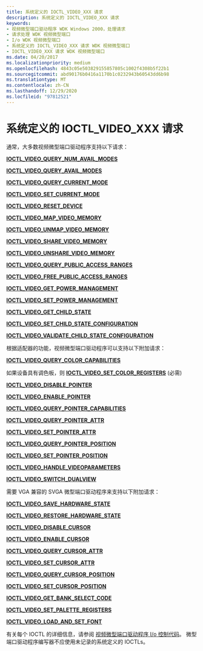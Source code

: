 ```yaml
---
title: 系统定义的 IOCTL_VIDEO_XXX 请求
description: 系统定义的 IOCTL_VIDEO_XXX 请求
keywords:
- 视频微型端口驱动程序 WDK Windows 2000，处理请求
- 请求处理 WDK 视频微型端口
- I/o WDK 视频微型端口
- 系统定义的 IOCTL_VIDEO_XXX 请求 WDK 视频微型端口
- IOCTL_VIDEO_XXX 请求 WDK 视频微型端口
ms.date: 04/20/2017
ms.localizationpriority: medium
ms.openlocfilehash: 4843c05e503829155857805c1002f4308b5f22b1
ms.sourcegitcommit: abd90176b0416a1170b1c0232943b60543dd6b98
ms.translationtype: MT
ms.contentlocale: zh-CN
ms.lasthandoff: 12/29/2020
ms.locfileid: "97812521"
---
```

# <a name="system-defined-ioctl_video_xxx-requests"></a>系统定义的 IOCTL_VIDEO_XXX 请求

通常，大多数视频微型端口驱动程序支持以下请求：

[**IOCTL_VIDEO_QUERY_NUM_AVAIL_MODES**](/windows-hardware/drivers/ddi/ntddvdeo/ni-ntddvdeo-ioctl_video_query_num_avail_modes)

[**IOCTL_VIDEO_QUERY_AVAIL_MODES**](/windows-hardware/drivers/ddi/ntddvdeo/ni-ntddvdeo-ioctl_video_query_avail_modes)

[**IOCTL_VIDEO_QUERY_CURRENT_MODE**](/windows-hardware/drivers/ddi/ntddvdeo/ni-ntddvdeo-ioctl_video_query_current_mode)

[**IOCTL_VIDEO_SET_CURRENT_MODE**](/windows-hardware/drivers/ddi/ntddvdeo/ni-ntddvdeo-ioctl_video_set_current_mode)

[**IOCTL_VIDEO_RESET_DEVICE**](/windows-hardware/drivers/ddi/ntddvdeo/ni-ntddvdeo-ioctl_video_reset_device)

[**IOCTL_VIDEO_MAP_VIDEO_MEMORY**](/windows-hardware/drivers/ddi/ntddvdeo/ni-ntddvdeo-ioctl_video_map_video_memory)

[**IOCTL_VIDEO_UNMAP_VIDEO_MEMORY**](/windows-hardware/drivers/ddi/ntddvdeo/ni-ntddvdeo-ioctl_video_unmap_video_memory)

[**IOCTL_VIDEO_SHARE_VIDEO_MEMORY**](/windows-hardware/drivers/ddi/ntddvdeo/ni-ntddvdeo-ioctl_video_share_video_memory)

[**IOCTL_VIDEO_UNSHARE_VIDEO_MEMORY**](/windows-hardware/drivers/ddi/ntddvdeo/ni-ntddvdeo-ioctl_video_unshare_video_memory)

[**IOCTL_VIDEO_QUERY_PUBLIC_ACCESS_RANGES**](/windows-hardware/drivers/ddi/ntddvdeo/ni-ntddvdeo-ioctl_video_query_public_access_ranges)

[**IOCTL_VIDEO_FREE_PUBLIC_ACCESS_RANGES**](/windows-hardware/drivers/ddi/ntddvdeo/ni-ntddvdeo-ioctl_video_free_public_access_ranges)

[**IOCTL_VIDEO_GET_POWER_MANAGEMENT**](/windows-hardware/drivers/ddi/ntddvdeo/ni-ntddvdeo-ioctl_video_get_power_management)

[**IOCTL_VIDEO_SET_POWER_MANAGEMENT**](/windows-hardware/drivers/ddi/ntddvdeo/ni-ntddvdeo-ioctl_video_set_power_management)

[**IOCTL_VIDEO_GET_CHILD_STATE**](/windows-hardware/drivers/ddi/ntddvdeo/ni-ntddvdeo-ioctl_video_get_child_state)

[**IOCTL_VIDEO_SET_CHILD_STATE_CONFIGURATION**](/windows-hardware/drivers/ddi/ntddvdeo/ni-ntddvdeo-ioctl_video_set_child_state_configuration)

[**IOCTL_VIDEO_VALIDATE_CHILD_STATE_CONFIGURATION**](/windows-hardware/drivers/ddi/ntddvdeo/ni-ntddvdeo-ioctl_video_validate_child_state_configuration)

根据适配器的功能，视频微型端口驱动程序可以支持以下附加请求：

[**IOCTL_VIDEO_QUERY_COLOR_CAPABILITIES**](/windows-hardware/drivers/ddi/ntddvdeo/ni-ntddvdeo-ioctl_video_query_color_capabilities)

如果设备具有调色板，则 [**IOCTL_VIDEO_SET_COLOR_REGISTERS**](/windows-hardware/drivers/ddi/ntddvdeo/ni-ntddvdeo-ioctl_video_set_color_registers) (必需) 

[**IOCTL_VIDEO_DISABLE_POINTER**](/windows-hardware/drivers/ddi/ntddvdeo/ni-ntddvdeo-ioctl_video_disable_pointer)

[**IOCTL_VIDEO_ENABLE_POINTER**](/windows-hardware/drivers/ddi/ntddvdeo/ni-ntddvdeo-ioctl_video_enable_pointer)

[**IOCTL_VIDEO_QUERY_POINTER_CAPABILITIES**](/windows-hardware/drivers/ddi/ntddvdeo/ni-ntddvdeo-ioctl_video_query_pointer_capabilities)

[**IOCTL_VIDEO_QUERY_POINTER_ATTR**](/windows-hardware/drivers/ddi/ntddvdeo/ni-ntddvdeo-ioctl_video_query_pointer_attr)

[**IOCTL_VIDEO_SET_POINTER_ATTR**](/windows-hardware/drivers/ddi/ntddvdeo/ni-ntddvdeo-ioctl_video_set_pointer_attr)

[**IOCTL_VIDEO_QUERY_POINTER_POSITION**](/windows-hardware/drivers/ddi/ntddvdeo/ni-ntddvdeo-ioctl_video_query_pointer_position)

[**IOCTL_VIDEO_SET_POINTER_POSITION**](/windows-hardware/drivers/ddi/ntddvdeo/ni-ntddvdeo-ioctl_video_set_pointer_position)

[**IOCTL_VIDEO_HANDLE_VIDEOPARAMETERS**](/windows-hardware/drivers/ddi/ntddvdeo/ni-ntddvdeo-ioctl_video_handle_videoparameters)

[**IOCTL_VIDEO_SWITCH_DUALVIEW**](/windows-hardware/drivers/ddi/ntddvdeo/ni-ntddvdeo-ioctl_video_switch_dualview)

需要 VGA 兼容的 SVGA 微型端口驱动程序来支持以下附加请求：

[**IOCTL_VIDEO_SAVE_HARDWARE_STATE**](/windows-hardware/drivers/ddi/ntddvdeo/ni-ntddvdeo-ioctl_video_save_hardware_state)

[**IOCTL_VIDEO_RESTORE_HARDWARE_STATE**](/windows-hardware/drivers/ddi/ntddvdeo/ni-ntddvdeo-ioctl_video_restore_hardware_state)

[**IOCTL_VIDEO_DISABLE_CURSOR**](/windows-hardware/drivers/ddi/ntddvdeo/ni-ntddvdeo-ioctl_video_disable_cursor)

[**IOCTL_VIDEO_ENABLE_CURSOR**](/windows-hardware/drivers/ddi/ntddvdeo/ni-ntddvdeo-ioctl_video_enable_cursor)

[**IOCTL_VIDEO_QUERY_CURSOR_ATTR**](/windows-hardware/drivers/ddi/ntddvdeo/ni-ntddvdeo-ioctl_video_query_cursor_attr)

[**IOCTL_VIDEO_SET_CURSOR_ATTR**](/windows-hardware/drivers/ddi/ntddvdeo/ni-ntddvdeo-ioctl_video_set_cursor_attr)

[**IOCTL_VIDEO_QUERY_CURSOR_POSITION**](/windows-hardware/drivers/ddi/ntddvdeo/ni-ntddvdeo-ioctl_video_query_cursor_position)

[**IOCTL_VIDEO_SET_CURSOR_POSITION**](/windows-hardware/drivers/ddi/ntddvdeo/ni-ntddvdeo-ioctl_video_set_cursor_position)

[**IOCTL_VIDEO_GET_BANK_SELECT_CODE**](/windows-hardware/drivers/ddi/ntddvdeo/ni-ntddvdeo-ioctl_video_get_bank_select_code)

[**IOCTL_VIDEO_SET_PALETTE_REGISTERS**](/windows-hardware/drivers/ddi/ntddvdeo/ni-ntddvdeo-ioctl_video_set_palette_registers)

[**IOCTL_VIDEO_LOAD_AND_SET_FONT**](/windows-hardware/drivers/ddi/ntddvdeo/ni-ntddvdeo-ioctl_video_load_and_set_font)

有关每个 IOCTL 的详细信息，请参阅 [视频微型端口驱动程序 I/o 控制代码](/windows-hardware/drivers/ddi/ntddvdeo)。 微型端口驱动程序编写器不应使用未记录的系统定义的 IOCTLs。
